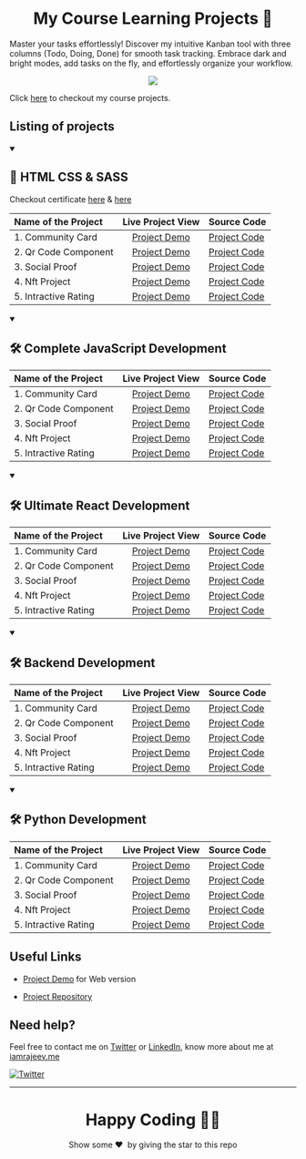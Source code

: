 <h1 align="center">My Course Learning Projects 📝 </h1>

Master your tasks effortlessly! Discover my intuitive Kanban tool with three columns (Todo, Doing, Done) for smooth task tracking. Embrace dark and bright modes, add tasks on the fly, and effortlessly organize your workflow.

<p align="center">  
<img src="./public/preview.png"/>  
</p>

Click [here](https://rajeev-course-projects.netlify.app/) to checkout my course projects.

## Listing of projects

<details open> 
  <summary><h2>📝 HTML CSS & SASS </h2></summary>

Checkout certificate [here](https://rajeev-course-projects.netlify) & [here](https://)

| Name of the Project  |                                     Live Project View                                      | Source Code                                                                                            |
| :------------------- | :----------------------------------------------------------------------------------------: | :----------------------------------------------------------------------------------------------------- |
| 1. Community Card    |       [Project Demo](https://frontend-mentor-rajeev.netlify.app/01-community-card/)        | [Project Code](https://github.com/Rajeevjewar/Frontend-Mentor-Projects/tree/main/01-Community-Card)    |
| 2. Qr Code Component | [Project Demo](https://frontend-mentor-rajeev.netlify.app/02-qr-code-component/index.html) | [Project Code](https://github.com/Rajeevjewar/Frontend-Mentor-Projects/tree/main/02-qr-code-component) |
| 3. Social Proof      |   [Project Demo](https://frontend-mentor-rajeev.netlify.app/03-social-proof/index.html)    | [Project Code](https://github.com/Rajeevjewar/Frontend-Mentor-Projects/tree/main/03-social-proof)      |
| 4. Nft Project       |    [Project Demo](https://frontend-mentor-rajeev.netlify.app/04-nft-project/index.html)    | [Project Code](https://github.com/Rajeevjewar/Frontend-Mentor-Projects/tree/main/04-nft-project)       |
| 5. Intractive Rating | [Project Demo](https://frontend-mentor-rajeev.netlify.app/05-intractive-rating/index.html) | [Project Code](https://github.com/Rajeevjewar/Frontend-Mentor-Projects/tree/main/05-intractive-rating) |

</details>

<details open> 
  <summary><h2>🛠️ Complete JavaScript Development</h2></summary>

| Name of the Project  |                                     Live Project View                                      | Source Code                                                                                            |
| :------------------- | :----------------------------------------------------------------------------------------: | :----------------------------------------------------------------------------------------------------- |
| 1. Community Card    |       [Project Demo](https://frontend-mentor-rajeev.netlify.app/01-community-card/)        | [Project Code](https://github.com/Rajeevjewar/Frontend-Mentor-Projects/tree/main/01-Community-Card)    |
| 2. Qr Code Component | [Project Demo](https://frontend-mentor-rajeev.netlify.app/02-qr-code-component/index.html) | [Project Code](https://github.com/Rajeevjewar/Frontend-Mentor-Projects/tree/main/02-qr-code-component) |
| 3. Social Proof      |   [Project Demo](https://frontend-mentor-rajeev.netlify.app/03-social-proof/index.html)    | [Project Code](https://github.com/Rajeevjewar/Frontend-Mentor-Projects/tree/main/03-social-proof)      |
| 4. Nft Project       |    [Project Demo](https://frontend-mentor-rajeev.netlify.app/04-nft-project/index.html)    | [Project Code](https://github.com/Rajeevjewar/Frontend-Mentor-Projects/tree/main/04-nft-project)       |
| 5. Intractive Rating | [Project Demo](https://frontend-mentor-rajeev.netlify.app/05-intractive-rating/index.html) | [Project Code](https://github.com/Rajeevjewar/Frontend-Mentor-Projects/tree/main/05-intractive-rating) |

</details>

<details open> 
  <summary><h2>🛠️ Ultimate React Development</h2></summary>

| Name of the Project  |                                     Live Project View                                      | Source Code                                                                                            |
| :------------------- | :----------------------------------------------------------------------------------------: | :----------------------------------------------------------------------------------------------------- |
| 1. Community Card    |       [Project Demo](https://frontend-mentor-rajeev.netlify.app/01-community-card/)        | [Project Code](https://github.com/Rajeevjewar/Frontend-Mentor-Projects/tree/main/01-Community-Card)    |
| 2. Qr Code Component | [Project Demo](https://frontend-mentor-rajeev.netlify.app/02-qr-code-component/index.html) | [Project Code](https://github.com/Rajeevjewar/Frontend-Mentor-Projects/tree/main/02-qr-code-component) |
| 3. Social Proof      |   [Project Demo](https://frontend-mentor-rajeev.netlify.app/03-social-proof/index.html)    | [Project Code](https://github.com/Rajeevjewar/Frontend-Mentor-Projects/tree/main/03-social-proof)      |
| 4. Nft Project       |    [Project Demo](https://frontend-mentor-rajeev.netlify.app/04-nft-project/index.html)    | [Project Code](https://github.com/Rajeevjewar/Frontend-Mentor-Projects/tree/main/04-nft-project)       |
| 5. Intractive Rating | [Project Demo](https://frontend-mentor-rajeev.netlify.app/05-intractive-rating/index.html) | [Project Code](https://github.com/Rajeevjewar/Frontend-Mentor-Projects/tree/main/05-intractive-rating) |

</details>

<details open> 
  <summary><h2>🛠️ Backend Development </h2></summary>

| Name of the Project  |                                     Live Project View                                      | Source Code                                                                                            |
| :------------------- | :----------------------------------------------------------------------------------------: | :----------------------------------------------------------------------------------------------------- |
| 1. Community Card    |       [Project Demo](https://frontend-mentor-rajeev.netlify.app/01-community-card/)        | [Project Code](https://github.com/Rajeevjewar/Frontend-Mentor-Projects/tree/main/01-Community-Card)    |
| 2. Qr Code Component | [Project Demo](https://frontend-mentor-rajeev.netlify.app/02-qr-code-component/index.html) | [Project Code](https://github.com/Rajeevjewar/Frontend-Mentor-Projects/tree/main/02-qr-code-component) |
| 3. Social Proof      |   [Project Demo](https://frontend-mentor-rajeev.netlify.app/03-social-proof/index.html)    | [Project Code](https://github.com/Rajeevjewar/Frontend-Mentor-Projects/tree/main/03-social-proof)      |
| 4. Nft Project       |    [Project Demo](https://frontend-mentor-rajeev.netlify.app/04-nft-project/index.html)    | [Project Code](https://github.com/Rajeevjewar/Frontend-Mentor-Projects/tree/main/04-nft-project)       |
| 5. Intractive Rating | [Project Demo](https://frontend-mentor-rajeev.netlify.app/05-intractive-rating/index.html) | [Project Code](https://github.com/Rajeevjewar/Frontend-Mentor-Projects/tree/main/05-intractive-rating) |

</details>

<details open> 
  <summary><h2>🛠️ Python Development </h2></summary>

| Name of the Project  |                                     Live Project View                                      | Source Code                                                                                            |
| :------------------- | :----------------------------------------------------------------------------------------: | :----------------------------------------------------------------------------------------------------- |
| 1. Community Card    |       [Project Demo](https://frontend-mentor-rajeev.netlify.app/01-community-card/)        | [Project Code](https://github.com/Rajeevjewar/Frontend-Mentor-Projects/tree/main/01-Community-Card)    |
| 2. Qr Code Component | [Project Demo](https://frontend-mentor-rajeev.netlify.app/02-qr-code-component/index.html) | [Project Code](https://github.com/Rajeevjewar/Frontend-Mentor-Projects/tree/main/02-qr-code-component) |
| 3. Social Proof      |   [Project Demo](https://frontend-mentor-rajeev.netlify.app/03-social-proof/index.html)    | [Project Code](https://github.com/Rajeevjewar/Frontend-Mentor-Projects/tree/main/03-social-proof)      |
| 4. Nft Project       |    [Project Demo](https://frontend-mentor-rajeev.netlify.app/04-nft-project/index.html)    | [Project Code](https://github.com/Rajeevjewar/Frontend-Mentor-Projects/tree/main/04-nft-project)       |
| 5. Intractive Rating | [Project Demo](https://frontend-mentor-rajeev.netlify.app/05-intractive-rating/index.html) | [Project Code](https://github.com/Rajeevjewar/Frontend-Mentor-Projects/tree/main/05-intractive-rating) |

</details>

## Useful Links

- [Project Demo](https://kanban-task-management-rajeev.vercel.app/) for Web version

- [Project Repository](https://github.com/Rajeevjewar/Markdown-Editor.git)

## Need help?

Feel free to contact me on [Twitter](https://twitter.com/be_rajeevkumar) or [LinkedIn](https://www.linkedin.com/in/berajeevkumar/), know more about me at [iamrajeev.me](https://iamrajeev.me)

[![Twitter](https://img.shields.io/badge/Twitter-follow-blue.svg?logo=twitter&logoColor=white)](https://twitter.com/be_rajeevkumar)

<hr>

<h1 align=center>Happy Coding 👨‍💻</h1>

<p align = "center">Show some ❤️&nbsp; by giving the star to this repo</p>
